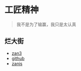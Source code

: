 # 工匠精神

>我不是为了输赢，我只是太认真

## 烂大街

* [zan3](http://zan3.com)
* [github](https://github.com/zanjs)
* [zanjs](http://zanjs.com)
